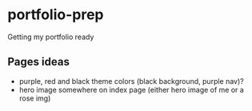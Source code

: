 # portfolio-prep
Getting my portfolio ready

## Pages ideas
* purple, red and black theme colors (black background, purple nav)?
* hero image somewhere on index page (either hero image of me or a rose img)
